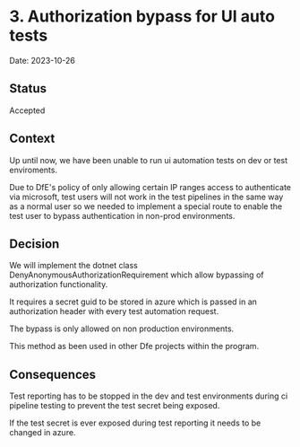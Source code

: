 # 3. Authorization bypass for UI auto tests

Date: 2023-10-26

## Status

Accepted

## Context

Up until now, we have been unable to run ui automation tests on dev or test enviroments.

Due to DfE's policy of only allowing certain IP ranges access to authenticate via microsoft, test users will not work in the test pipelines in the same way as a normal user so we needed to implement a special route to enable the test user to bypass authentication in non-prod environments.

## Decision

We will implement the dotnet class DenyAnonymousAuthorizationRequirement which allow bypassing of authorization functionality.

It requires a secret guid to be stored in azure which is passed in an authorization header with every test automation request.

The bypass is only allowed on non production environments.

This method as been used in other Dfe projects within the program.

## Consequences

Test reporting has to be stopped in the dev and test environments during ci pipeline testing to prevent the test secret being exposed.

If the test secret is ever exposed during test reporting it needs to be changed in azure.
